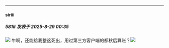﻿
*****

####  siriii  
##### 581#       发表于 2025-8-29 00:35

<img src="https://p.sda1.dev/26/4dfd036afa6dc2dcf2521520f0fa66db/image.jpg" referrerpolicy="no-referrer">
牛啊，还能给我整这死出，用过第三方客户端的都秋后算账？<img src="https://static.stage1st.com/image/smiley/face2017/037.png" referrerpolicy="no-referrer">

